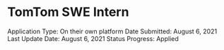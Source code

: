 # TomTom SWE Intern

Application Type: On their own platform
Date Submitted: August 6, 2021
Last Update Date: August 6, 2021
Status Progress: Applied